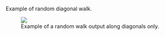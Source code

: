 Example of random diagonal walk.

<figure>
<img src="https://raw.githubusercontent.com/tbone-iii/Random-Diagonal-Walk/media/sample_output.gif">
<figcaption>Example of a random walk output along diagonals only.</figcaption>
</figure>